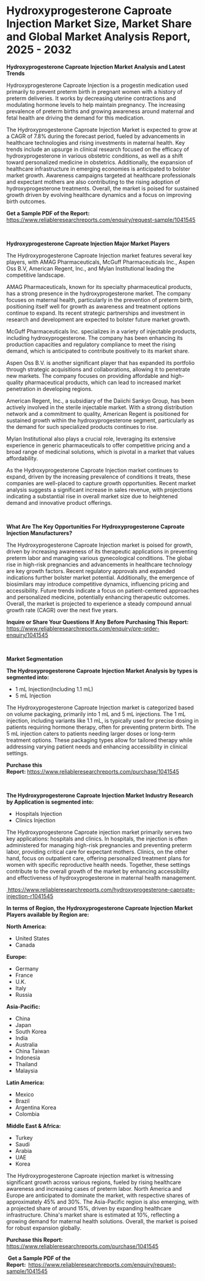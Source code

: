 <p><h1>Hydroxyprogesterone Caproate Injection Market Size, Market Share and Global Market Analysis Report, 2025 - 2032</h1></p><p><strong>Hydroxyprogesterone Caproate Injection Market Analysis and Latest Trends</strong></p>
<p><p>Hydroxyprogesterone Caproate Injection is a progestin medication used primarily to prevent preterm birth in pregnant women with a history of preterm deliveries. It works by decreasing uterine contractions and modulating hormone levels to help maintain pregnancy. The increasing prevalence of preterm births and growing awareness around maternal and fetal health are driving the demand for this medication.</p><p>The Hydroxyprogesterone Caproate Injection Market is expected to grow at a CAGR of 7.8% during the forecast period, fueled by advancements in healthcare technologies and rising investments in maternal health. Key trends include an upsurge in clinical research focused on the efficacy of hydroxyprogesterone in various obstetric conditions, as well as a shift toward personalized medicine in obstetrics. Additionally, the expansion of healthcare infrastructure in emerging economies is anticipated to bolster market growth. Awareness campaigns targeted at healthcare professionals and expectant mothers are also contributing to the rising adoption of hydroxyprogesterone treatments. Overall, the market is poised for sustained growth driven by evolving healthcare dynamics and a focus on improving birth outcomes.</p></p>
<p><strong>Get a Sample PDF of the Report:&nbsp;</strong> <a href="https://www.reliableresearchreports.com/enquiry/request-sample/1041545?utm_campaign=3441&utm_medium=2&utm_source=Github&utm_content=ia&utm_term=19042025&utm_id=hydroxyprogesterone-caproate-injection">https://www.reliableresearchreports.com/enquiry/request-sample/1041545</a></p>
<p>&nbsp;</p>
<p><strong>Hydroxyprogesterone Caproate Injection Major Market Players</strong></p>
<p><p>The Hydroxyprogesterone Caproate Injection market features several key players, with AMAG Pharmaceuticals, McGuff Pharmaceuticals Inc., Aspen Oss B.V, American Regent, Inc., and Mylan Institutional leading the competitive landscape. </p><p>AMAG Pharmaceuticals, known for its specialty pharmaceutical products, has a strong presence in the hydroxyprogesterone market. The company focuses on maternal health, particularly in the prevention of preterm birth, positioning itself well for growth as awareness and treatment options continue to expand. Its recent strategic partnerships and investment in research and development are expected to bolster future market growth.</p><p>McGuff Pharmaceuticals Inc. specializes in a variety of injectable products, including hydroxyprogesterone. The company has been enhancing its production capacities and regulatory compliance to meet the rising demand, which is anticipated to contribute positively to its market share. </p><p>Aspen Oss B.V. is another significant player that has expanded its portfolio through strategic acquisitions and collaborations, allowing it to penetrate new markets. The company focuses on providing affordable and high-quality pharmaceutical products, which can lead to increased market penetration in developing regions.</p><p>American Regent, Inc., a subsidiary of the Daiichi Sankyo Group, has been actively involved in the sterile injectable market. With a strong distribution network and a commitment to quality, American Regent is positioned for sustained growth within the hydroxyprogesterone segment, particularly as the demand for such specialized products continues to rise.</p><p>Mylan Institutional also plays a crucial role, leveraging its extensive experience in generic pharmaceuticals to offer competitive pricing and a broad range of medicinal solutions, which is pivotal in a market that values affordability.</p><p>As the Hydroxyprogesterone Caproate Injection market continues to expand, driven by the increasing prevalence of conditions it treats, these companies are well-placed to capture growth opportunities. Recent market analysis suggests a significant increase in sales revenue, with projections indicating a substantial rise in overall market size due to heightened demand and innovative product offerings.</p></p>
<p>&nbsp;</p>
<p><strong>What Are The Key Opportunities For Hydroxyprogesterone Caproate Injection Manufacturers?</strong></p>
<p><p>The Hydroxyprogesterone Caproate Injection market is poised for growth, driven by increasing awareness of its therapeutic applications in preventing preterm labor and managing various gynecological conditions. The global rise in high-risk pregnancies and advancements in healthcare technology are key growth factors. Recent regulatory approvals and expanded indications further bolster market potential. Additionally, the emergence of biosimilars may introduce competitive dynamics, influencing pricing and accessibility. Future trends indicate a focus on patient-centered approaches and personalized medicine, potentially enhancing therapeutic outcomes. Overall, the market is projected to experience a steady compound annual growth rate (CAGR) over the next five years.</p></p>
<p><strong>Inquire or Share Your Questions If Any Before Purchasing This Report:</strong> <a href="https://www.reliableresearchreports.com/enquiry/pre-order-enquiry/1041545?utm_campaign=3441&utm_medium=2&utm_source=Github&utm_content=ia&utm_term=19042025&utm_id=hydroxyprogesterone-caproate-injection">https://www.reliableresearchreports.com/enquiry/pre-order-enquiry/1041545</a></p>
<p>&nbsp;</p>
<p><strong>Market Segmentation</strong></p>
<p><strong>The Hydroxyprogesterone Caproate Injection Market Analysis by types is segmented into:</strong></p>
<p><ul><li>1 mL Injection(Including 1.1 mL)</li><li>5 mL Injection</li></ul></p>
<p><p>The Hydroxyprogesterone Caproate Injection market is categorized based on volume packaging, primarily into 1 mL and 5 mL injections. The 1 mL injection, including variants like 1.1 mL, is typically used for precise dosing in patients requiring hormone therapy, often for preventing preterm birth. The 5 mL injection caters to patients needing larger doses or long-term treatment options. These packaging types allow for tailored therapy while addressing varying patient needs and enhancing accessibility in clinical settings.</p></p>
<p><strong>Purchase this Report:&nbsp;</strong><a href="https://www.reliableresearchreports.com/purchase/1041545?utm_campaign=3441&utm_medium=2&utm_source=Github&utm_content=ia&utm_term=19042025&utm_id=hydroxyprogesterone-caproate-injection">https://www.reliableresearchreports.com/purchase/1041545</a></p>
<p>&nbsp;</p>
<p><strong>The Hydroxyprogesterone Caproate Injection Market Industry Research by Application is segmented into:</strong></p>
<p><ul><li>Hospitals Injection</li><li>Clinics Injection</li></ul></p>
<p><p>The Hydroxyprogesterone Caproate injection market primarily serves two key applications: hospitals and clinics. In hospitals, the injection is often administered for managing high-risk pregnancies and preventing preterm labor, providing critical care for expectant mothers. Clinics, on the other hand, focus on outpatient care, offering personalized treatment plans for women with specific reproductive health needs. Together, these settings contribute to the overall growth of the market by enhancing accessibility and effectiveness of hydroxyprogesterone in maternal health management.</p></p>
<p><a href="https://www.reliableresearchreports.com/hydroxyprogesterone-caproate-injection-r1041545?utm_campaign=3441&utm_medium=2&utm_source=Github&utm_content=ia&utm_term=19042025&utm_id=hydroxyprogesterone-caproate-injection">&nbsp;https://www.reliableresearchreports.com/hydroxyprogesterone-caproate-injection-r1041545</a></p>
<p><strong>In terms of Region, the Hydroxyprogesterone Caproate Injection Market Players available by Region are:</strong></p>
<p>
    <p> <strong> North America: </strong>
        <ul>
            <li>United States</li>
            <li>Canada</li>
        </ul>
        </p> 
    <p> <strong> Europe: </strong>
        <ul>
            <li>Germany</li>
            <li>France</li>
            <li>U.K.</li>
            <li>Italy</li>
            <li>Russia</li>
        </ul>
        </p> 
    <p> <strong> Asia-Pacific: </strong>
        <ul>
            <li>China</li>
            <li>Japan</li>
            <li>South Korea</li>
            <li>India</li>
            <li>Australia</li>
            <li>China Taiwan</li>
            <li>Indonesia</li>
            <li>Thailand</li>
            <li>Malaysia</li>
        </ul>
        </p> 
    <p> <strong> Latin America: </strong>
        <ul>
            <li>Mexico</li>
            <li>Brazil</li>
            <li>Argentina Korea</li>
            <li>Colombia</li>
        </ul>
        </p> 
    <p> <strong> Middle East & Africa: </strong>
        <ul>
            <li>Turkey</li>
            <li>Saudi</li>
            <li>Arabia</li>
            <li>UAE</li>
            <li>Korea</li>
        </ul>
    </p>
    </p>
<p><p>The Hydroxyprogesterone Caproate injection market is witnessing significant growth across various regions, fueled by rising healthcare awareness and increasing cases of preterm labor. North America and Europe are anticipated to dominate the market, with respective shares of approximately 45% and 30%. The Asia-Pacific region is also emerging, with a projected share of around 15%, driven by expanding healthcare infrastructure. China's market share is estimated at 10%, reflecting a growing demand for maternal health solutions. Overall, the market is poised for robust expansion globally.</p></p>
<p><strong>Purchase this Report: </strong><a href="https://www.reliableresearchreports.com/purchase/1041545?utm_campaign=3441&utm_medium=2&utm_source=Github&utm_content=ia&utm_term=19042025&utm_id=hydroxyprogesterone-caproate-injection">https://www.reliableresearchreports.com/purchase/1041545</a></p>
<p>&nbsp;<strong>Get a Sample PDF of the Report:&nbsp;&nbsp;</strong><a href="https://www.reliableresearchreports.com/enquiry/request-sample/1041545?utm_campaign=3441&utm_medium=2&utm_source=Github&utm_content=ia&utm_term=19042025&utm_id=hydroxyprogesterone-caproate-injection">https://www.reliableresearchreports.com/enquiry/request-sample/1041545</a></p>
<p><strong></strong></p>
<p><p></p><p></p><p></p></p>